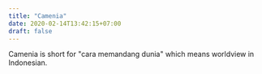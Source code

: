 ```yaml
---
title: "Camenia"
date: 2020-02-14T13:42:15+07:00
draft: false
---
```

Camenia is short for "cara memandang dunia" which means worldview in Indonesian.
